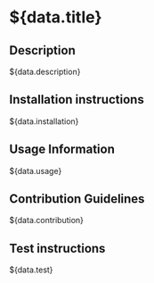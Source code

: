 # \${data.title}

## Description

\${data.description}

## Installation instructions

\${data.installation}

## Usage Information

\${data.usage}

## Contribution Guidelines

\${data.contribution}

## Test instructions

\${data.test}
